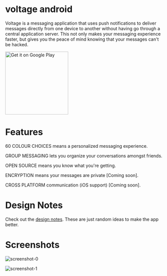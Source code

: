 # voltage android

Voltage is a messaging application that uses push notifications to deliver messages directly from one device to another without having go through a central application server. This not only makes your messaging experience faster, but gives you the peace of mind knowing that your messages can't be hacked.

<a href='https://play.google.com/store/apps/details?id=io.voltage.app&hl=en&pcampaignid=MKT-Other-global-all-co-prtnr-py-PartBadge-Mar2515-1'><img width='200' alt='Get it on Google Play' src='https://play.google.com/intl/en_us/badges/images/generic/en_badge_web_generic.png'/></a>


# Features

60 COLOUR CHOICES means a personalized messaging experience.

GROUP MESSAGING lets you organize your conversations amongst friends.

OPEN SOURCE means you know what you're getting.

ENCRYPTION means your messages are private [Coming soon].

CROSS PLATFORM communication (iOS support) [Coming soon].


# Design Notes

Check out the [design notes](NOTES.md). These are just random ideas to make the app better.


# Screenshots

![screenshot-0](https://lh3.googleusercontent.com/PISe5c_fSSz-p7Wecf_fD38UO1p-wHELEkSuRSP_N68W9xs4iv_E6_JviPtQ69Ew_xQ=h900-rw)

![screenshot-1](https://lh3.googleusercontent.com/EB5bWth_aHEoQ-pkBKmS0NqEZlj6gsYEZO0Jo3k2i3rmpVpgRpWzeWMmOLY56nnhwci4=h900-rw)
